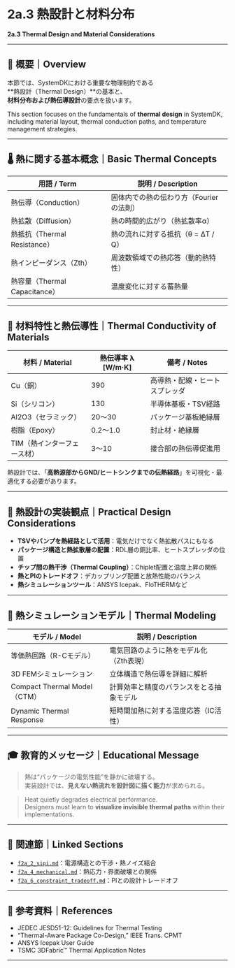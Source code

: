# 2a.3 熱設計と材料分布  
**2a.3 Thermal Design and Material Considerations**

---

## 📘 概要｜Overview

本節では、SystemDKにおける重要な物理制約である  
**熱設計（Thermal Design）**の基本と、  
**材料分布および熱伝導設計**の要点を扱います。

This section focuses on the fundamentals of **thermal design** in SystemDK,  
including material layout, thermal conduction paths, and temperature management strategies.

---

## 🌡 熱に関する基本概念｜Basic Thermal Concepts

| 用語 / Term | 説明 / Description |
|-------------|--------------------|
| 熱伝導（Conduction） | 固体内での熱の伝わり方（Fourierの法則） |
| 熱拡散（Diffusion） | 熱の時間的広がり（熱拡散率α） |
| 熱抵抗（Thermal Resistance） | 熱の流れに対する抵抗（θ = ΔT / Q） |
| 熱インピーダンス（Zth） | 周波数領域での熱応答（動的熱特性） |
| 熱容量（Thermal Capacitance） | 温度変化に対する蓄熱量 |

---

## 🧱 材料特性と熱伝導性｜Thermal Conductivity of Materials

| 材料 / Material | 熱伝導率 λ [W/m·K] | 備考 / Notes |
|----------------|-------------------|--------------|
| Cu（銅） | 390 | 高導熱・配線・ヒートスプレッダ |
| Si（シリコン） | 130 | 半導体基板・TSV経路 |
| Al2O3（セラミック） | 20〜30 | パッケージ基板絶縁層 |
| 樹脂（Epoxy） | 0.2〜1.0 | 封止材・絶縁層 |
| TIM（熱インターフェース材） | 3〜10 | 接合部の熱伝導促進用 |

熱設計では、「**高熱源部からGND/ヒートシンクまでの伝熱経路**」を可視化・最適化する必要があります。

---

## 🔧 熱設計の実装観点｜Practical Design Considerations

- **TSVやバンプを熱経路として活用**：電気だけでなく熱拡散パスにもなる  
- **パッケージ構造と熱拡散層の配置**：RDL層の銅比率、ヒートスプレッダの位置  
- **チップ間の熱干渉（Thermal Coupling）**：Chiplet配置と温度上昇の関係  
- **熱とPIのトレードオフ**：デカップリング配置と放熱性能のバランス  
- **熱シミュレーションツール**：ANSYS Icepak、FloTHERMなど

---

## 🧮 熱シミュレーションモデル｜Thermal Modeling

| モデル / Model | 説明 / Description |
|----------------|--------------------|
| 等価熱回路（R-Cモデル） | 電気回路のように熱をモデル化（Zth表現） |
| 3D FEMシミュレーション | 立体構造で熱伝導を詳細に解析 |
| Compact Thermal Model（CTM） | 計算効率と精度のバランスをとる抽象モデル |
| Dynamic Thermal Response | 短時間加熱に対する温度応答（IC活性） |

---

## 🎓 教育的メッセージ｜Educational Message

> 熱は“パッケージの電気性能”を静かに破壊する。  
> 実装設計では、**見えない熱流れを設計図に描く能力**が求められる。

> Heat quietly degrades electrical performance.  
> Designers must learn to **visualize invisible thermal paths** within their implementations.

---

## 🔗 関連節｜Linked Sections

- [`f2a_2_sipi.md`](f2a_2_sipi.md)：電源構造との干渉・熱ノイズ結合
- [`f2a_4_mechanical.md`](f2a_4_mechanical.md)：熱応力・界面破壊との関係
- [`f2a_6_constraint_tradeoff.md`](f2a_6_constraint_tradeoff.md)：PIとの設計トレードオフ

---

## 📎 参考資料｜References

- JEDEC JESD51-12: Guidelines for Thermal Testing
- “Thermal-Aware Package Co-Design,” IEEE Trans. CPMT
- ANSYS Icepak User Guide
- TSMC 3DFabric™ Thermal Application Notes

---
